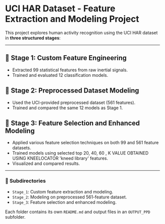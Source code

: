 # UCI HAR Dataset - Feature Extraction and Modeling Project

This project explores human activity recognition using the UCI HAR dataset in **three structured stages**:

---

## 🔹 Stage 1: Custom Feature Engineering
- Extracted 99 statistical features from raw inertial signals.
- Trained and evaluated 12 classification models.

## 🔹 Stage 2: Preprocessed Dataset Modeling
- Used the UCI-provided preprocessed dataset (561 features).
- Trained and compared the same 12 models as Stage 1.

## 🔹 Stage 3: Feature Selection and Enhanced Modeling
- Applied various feature selection techniques on both 99 and 561 feature datasets.
- Trained models using selected top 20, 40, 60 , K VALUE OBTAINED USING KNEELOCATOR 'kneed library' features.
- Visualized and compared results.

---

### 📂 Subdirectories
- `Stage_1`: Custom feature extraction and modeling.
- `Stage_2`: Modeling on preprocessed 561-feature dataset.
- `Stage_3`: Feature selection and enhanced modeling.

Each folder contains its own `README.md` and output files in an `OUTPUT_PPD` subfolder.
